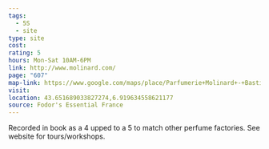 ```yaml
---
tags:
  - 5S
  - site
type: site
cost: 
rating: 5
hours: Mon-Sat 10AM-6PM
link: http://www.molinard.com/
page: "607"
map-link: https://www.google.com/maps/place/Parfumerie+Molinard+-+Bastide+historique+%26+Mus%C3%A9e/@43.6595271,6.9128467,15z/data=!4m6!3m5!1s0x12cc2602648b7687:0xe6674d5d792d462c!8m2!3d43.6516713!4d6.9198013!16s%2Fg%2F1tt5p4ln?entry=ttu&g_ep=EgoyMDI0MTAwNy4xIKXMDSoASAFQAw%3D%3D
visit: 
location: 43.651689033827274,6.919634558621177
source: Fodor's Essential France
---
```

Recorded in book as a 4 upped to a 5 to match other perfume factories. See website for tours/workshops.